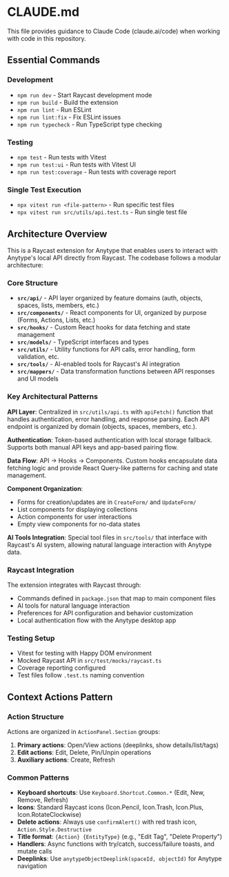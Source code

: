 # CLAUDE.md

This file provides guidance to Claude Code (claude.ai/code) when working with code in this repository.

## Essential Commands

### Development
- `npm run dev` - Start Raycast development mode
- `npm run build` - Build the extension
- `npm run lint` - Run ESLint
- `npm run lint:fix` - Fix ESLint issues
- `npm run typecheck` - Run TypeScript type checking

### Testing
- `npm test` - Run tests with Vitest
- `npm run test:ui` - Run tests with Vitest UI
- `npm run test:coverage` - Run tests with coverage report

### Single Test Execution
- `npx vitest run <file-pattern>` - Run specific test files
- `npx vitest run src/utils/api.test.ts` - Run single test file

## Architecture Overview

This is a Raycast extension for Anytype that enables users to interact with Anytype's local API directly from Raycast. The codebase follows a modular architecture:

### Core Structure
- **`src/api/`** - API layer organized by feature domains (auth, objects, spaces, lists, members, etc.)
- **`src/components/`** - React components for UI, organized by purpose (Forms, Actions, Lists, etc.)
- **`src/hooks/`** - Custom React hooks for data fetching and state management
- **`src/models/`** - TypeScript interfaces and types
- **`src/utils/`** - Utility functions for API calls, error handling, form validation, etc.
- **`src/tools/`** - AI-enabled tools for Raycast's AI integration
- **`src/mappers/`** - Data transformation functions between API responses and UI models

### Key Architectural Patterns

**API Layer**: Centralized in `src/utils/api.ts` with `apiFetch()` function that handles authentication, error handling, and response parsing. Each API endpoint is organized by domain (objects, spaces, members, etc.).

**Authentication**: Token-based authentication with local storage fallback. Supports both manual API keys and app-based pairing flow.

**Data Flow**: API → Hooks → Components. Custom hooks encapsulate data fetching logic and provide React Query-like patterns for caching and state management.

**Component Organization**:
- Forms for creation/updates are in `CreateForm/` and `UpdateForm/`
- List components for displaying collections
- Action components for user interactions
- Empty view components for no-data states

**AI Tools Integration**: Special tool files in `src/tools/` that interface with Raycast's AI system, allowing natural language interaction with Anytype data.

### Raycast Integration
The extension integrates with Raycast through:
- Commands defined in `package.json` that map to main component files
- AI tools for natural language interaction
- Preferences for API configuration and behavior customization
- Local authentication flow with the Anytype desktop app

### Testing Setup
- Vitest for testing with Happy DOM environment
- Mocked Raycast API in `src/test/mocks/raycast.ts`
- Coverage reporting configured
- Test files follow `.test.ts` naming convention

## Context Actions Pattern

### Action Structure
Actions are organized in `ActionPanel.Section` groups:
1. **Primary actions**: Open/View actions (deeplinks, show details/list/tags)
2. **Edit actions**: Edit, Delete, Pin/Unpin operations
3. **Auxiliary actions**: Create, Refresh

### Common Patterns
- **Keyboard shortcuts**: Use `Keyboard.Shortcut.Common.*` (Edit, New, Remove, Refresh)
- **Icons**: Standard Raycast icons (Icon.Pencil, Icon.Trash, Icon.Plus, Icon.RotateClockwise)
- **Delete actions**: Always use `confirmAlert()` with red trash icon, `Action.Style.Destructive`
- **Title format**: `{Action} {EntityType}` (e.g., "Edit Tag", "Delete Property")
- **Handlers**: Async functions with try/catch, success/failure toasts, and mutate calls
- **Deeplinks**: Use `anytypeObjectDeeplink(spaceId, objectId)` for Anytype navigation
